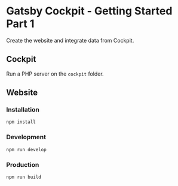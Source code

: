 # Gatsby Cockpit - Getting Started Part 1

Create the website and integrate data from Cockpit.

## Cockpit

Run a PHP server on the `cockpit` folder.

## Website

### Installation

```
npm install
```

### Development

```
npm run develop
```

### Production

```
npm run build
```